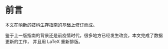 # 前言

本文在[萌新的技科生存指南](https://docs.qq.com/pdf/DR2RCaUJZUXVVTUF0)的基础上修订而成。

鉴于上一版指南的背景还是前疫情时代，很多地方已经发生改变，本文完成了数据更新的工作， 并且用 LaTeX 重新排版。
